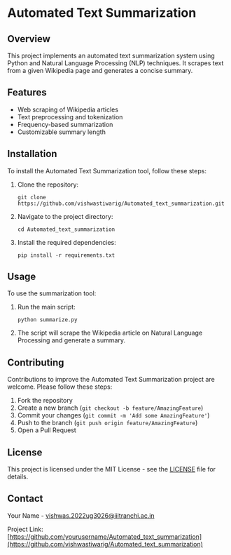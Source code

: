 # Automated Text Summarization

## Overview
This project implements an automated text summarization system using Python and Natural Language Processing (NLP) techniques. It scrapes text from a given Wikipedia page and generates a concise summary.

## Features
- Web scraping of Wikipedia articles
- Text preprocessing and tokenization
- Frequency-based summarization
- Customizable summary length

## Installation
To install the Automated Text Summarization tool, follow these steps:

1. Clone the repository:
   ```
   git clone https://github.com/vishwastiwarig/Automated_text_summarization.git
   ```
2. Navigate to the project directory:
   ```
   cd Automated_text_summarization
   ```
3. Install the required dependencies:
   ```
   pip install -r requirements.txt
   ```

## Usage
To use the summarization tool:

1. Run the main script:
   ```
   python summarize.py
   ```

2. The script will scrape the Wikipedia article on Natural Language Processing and generate a summary.

## Contributing
Contributions to improve the Automated Text Summarization project are welcome. Please follow these steps:

1. Fork the repository
2. Create a new branch (`git checkout -b feature/AmazingFeature`)
3. Commit your changes (`git commit -m 'Add some AmazingFeature'`)
4. Push to the branch (`git push origin feature/AmazingFeature`)
5. Open a Pull Request

## License
This project is licensed under the MIT License - see the [LICENSE](LICENSE) file for details.

## Contact
Your Name - vishwas.2022ug3026@iiitranchi.ac.in

Project Link: [https://github.com/yourusername/Automated_text_summarization](https://github.com/vishwastiwarig/Automated_text_summarization)
